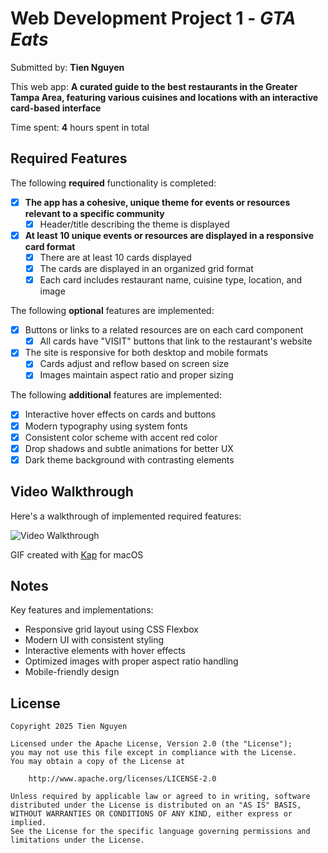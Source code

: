 # Web Development Project 1 - *GTA Eats*

Submitted by: **Tien Nguyen**

This web app: **A curated guide to the best restaurants in the Greater Tampa Area, featuring various cuisines and locations with an interactive card-based interface**

Time spent: **4** hours spent in total

## Required Features

The following **required** functionality is completed:

- [x] **The app has a cohesive, unique theme for events or resources relevant to a specific community**
  - [x] Header/title describing the theme is displayed
- [x] **At least 10 unique events or resources are displayed in a responsive card format**
  - [x] There are at least 10 cards displayed 
  - [x] The cards are displayed in an organized grid format
  - [x] Each card includes restaurant name, cuisine type, location, and image

The following **optional** features are implemented:

- [x] Buttons or links to a related resources are on each card component
  - [x] All cards have "VISIT" buttons that link to the restaurant's website
- [x] The site is responsive for both desktop and mobile formats
  - [x] Cards adjust and reflow based on screen size
  - [x] Images maintain aspect ratio and proper sizing

The following **additional** features are implemented:

* [x] Interactive hover effects on cards and buttons
* [x] Modern typography using system fonts
* [x] Consistent color scheme with accent red color
* [x] Drop shadows and subtle animations for better UX
* [x] Dark theme background with contrasting elements

## Video Walkthrough

Here's a walkthrough of implemented required features:

<img src='http://i.imgur.com/link/to/your/gif/file.gif' title='Video Walkthrough' width='' alt='Video Walkthrough' />

GIF created with [Kap](https://getkap.co/) for macOS

## Notes

Key features and implementations:
- Responsive grid layout using CSS Flexbox
- Modern UI with consistent styling
- Interactive elements with hover effects
- Optimized images with proper aspect ratio handling
- Mobile-friendly design

## License

    Copyright 2025 Tien Nguyen

    Licensed under the Apache License, Version 2.0 (the "License");
    you may not use this file except in compliance with the License.
    You may obtain a copy of the License at

        http://www.apache.org/licenses/LICENSE-2.0

    Unless required by applicable law or agreed to in writing, software
    distributed under the License is distributed on an "AS IS" BASIS,
    WITHOUT WARRANTIES OR CONDITIONS OF ANY KIND, either express or implied.
    See the License for the specific language governing permissions and
    limitations under the License.
